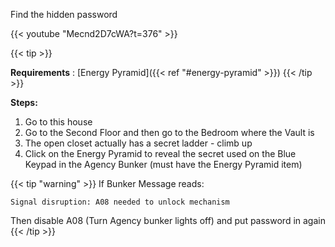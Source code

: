 
Find the hidden password

{{< youtube "Mecnd2D7cWA?t=376" >}}

{{< tip >}}

**Requirements** : [Energy Pyramid]({{< ref "#energy-pyramid" >}})
{{< /tip >}}


**Steps:**

1. Go to this house
2. Go to the Second Floor and then go to the Bedroom where the Vault is
3. The open closet actually has a secret ladder - climb up
4. Click on the Energy Pyramid to reveal the secret used on the Blue Keypad in the Agency Bunker (must have the Energy Pyramid item)

{{< tip "warning" >}}
If Bunker Message reads:

`Signal disruption: A08 needed to unlock mechanism`

 Then disable A08 (Turn Agency bunker lights off) and put password in again
{{<  /tip >}}